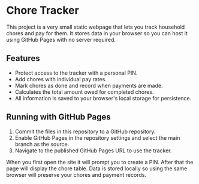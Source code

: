 # Chore Tracker

This project is a very small static webpage that lets you track household chores and pay for them. It stores data in your browser so you can host it using GitHub Pages with no server required.

## Features

- Protect access to the tracker with a personal PIN.
- Add chores with individual pay rates.
- Mark chores as done and record when payments are made.
- Calculates the total amount owed for completed chores.
- All information is saved to your browser's local storage for persistence.

## Running with GitHub Pages

1. Commit the files in this repository to a GitHub repository.
2. Enable GitHub Pages in the repository settings and select the main branch as the source.
3. Navigate to the published GitHub Pages URL to use the tracker.

When you first open the site it will prompt you to create a PIN. After that the page will display the chore table. Data is stored locally so using the same browser will preserve your chores and payment records.
